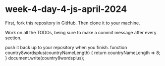 # week-4-day-4-js-april-2024

First, fork this repository in GitHub. Then clone it to your machine. 

Work on all the TODOs, being sure to make a commit message after every section.

push it back up to your repository when you finish.
function country8wordsplus(countryNameLength) {
  return countryNameLength => 8;
}
document.write(country8wordsplus);